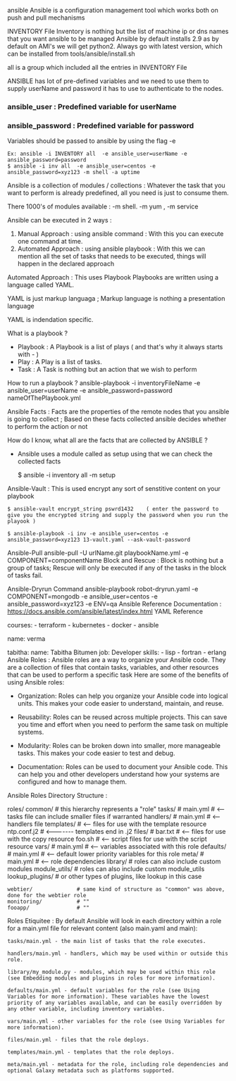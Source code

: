 ansible
Ansible is a configuration management tool which works both on push and pull mechanisms

INVENTORY File
 Inventory is nothing but the list of machine ip or dns names that you want ansible to be managed
Ansible by default installs 2.9 as by default on AMI's we will get python2. Always go with latest version, which can be installed from tools/ansible/install.sh

all is a group which included all the entries in INVENTORY File

ANSIBLE has lot of pre-defined variables and we need to use them to supply userName and password it has to use to authenticate to the nodes.


### ansible_user     : Predefined variable for userName 
### ansible_password : Predefined variable for password  
Variables should be passed to ansible by using the flag -e


    
    Ex: ansible -i INVENTORY all  -e ansible_user=userName -e ansible_password=password 
    $ ansible -i inv all  -e ansible_user=centos -e ansible_password=xyz123 -m shell -a uptime

Ansible is a collection of modules / collections : Whatever the task that you want to perform is already predefined, all you need is just to consume them.

There 1000's of modules available : -m shell. -m yum , -m service

Ansible can be executed in 2 ways :

1) Manual Approach      : using ansible command  : With this you can execute one command at time.
2) Automated Approach   : using ansible playbook : With this we can mention all the set of tasks that needs to be executed, things will happen in the declared approach 

Automated Approach : This uses Playbook
Playbooks are written using a language called YAML.

YAML is just  markup languaga ; Markup language is nothing a presentation language

YAML is indendation specific.

What is a playbook ?
* Playbook : A Playbook is a list of plays ( and that's why it always starts with - )
* Play     : A Play is a list of tasks.
* Task     : A Task is nothing but an action that we wish to perform

How to run a playbook ?
ansible-playbook -i inventoryFileName -e ansible_user=userName -e ansible_password=password nameOfThePlaybook.yml 

Ansible Facts :
Facts are the properties of the remote nodes that you ansible is going to collect ;  Based on these facts collected ansible decides whether to perform the action or not 

How do I know, what all are the facts that are collected by ANSIBLE ?

* Ansible uses a module called as setup using that we can check the collected facts 

    $ ansible -i inventory all -m setup 

Ansible-Vault :
This is used encrypt any sort of senstitive content on your playbook

    $ ansible-vault encrypt_string pswrd1432    ( enter the password to give you the encrypted string and supply the password when you run the playook )

    $ ansible-playbook -i inv -e ansible_user=centos -e ansible_password=xyz123 13-vault.yaml --ask-vault-password
Ansible-Pull
ansible-pull -U urlName.git playbookName.yml -e COMPONENT=componentName
Block and Rescue :
Block is nothing but a group of tasks; Rescue will only be executed if any of the tasks in the block of tasks fail.

Ansible-Dryrun Command
ansible-playbook robot-dryrun.yaml -e COMPONENT=mongodb -e ansible_user=centos -e ansible_password=xyz123 -e ENV=qa
Ansible Reference Documentation :
https://docs.ansible.com/ansible/latest/index.html
YAML Reference

courses: 
    - terraform
    - kubernetes 
    - docker 
    - ansible 

name: verma


tabitha:
    name: Tabitha Bitumen
    job: Developer
    skills:
      - lisp
      - fortran
      - erlang
Ansible Roles :
Ansible roles are a way to organize your Ansible code. They are a collection of files that contain tasks, variables, and other resources that can be used to perform a specific task
Here are some of the benefits of using Ansible roles:
* Organization:  Roles can help you organize your Ansible code into logical units. This makes your code easier to understand, maintain, and reuse.

* Reusability: Roles can be reused across multiple projects. This can save you time and effort when you need to perform the same task on multiple systems.

* Modularity: Roles can be broken down into smaller, more manageable tasks. This makes your code easier to test and debug.

* Documentation: Roles can be used to document your Ansible code. This can help you and other developers understand how your systems are configured and how to manage them.

Ansible Roles Directory Structure :

roles/
    common/               # this hierarchy represents a "role"
        tasks/            #
            main.yml      #  <-- tasks file can include smaller files if warranted
        handlers/         #
            main.yml      #  <-- handlers file
        templates/        #  <-- files for use with the template resource
            ntp.conf.j2   #  <------- templates end in .j2
        files/            #
            bar.txt       #  <-- files for use with the copy resource
            foo.sh        #  <-- script files for use with the script resource
        vars/             #
            main.yml      #  <-- variables associated with this role
        defaults/         #
            main.yml      #  <-- default lower priority variables for this role
        meta/             #
            main.yml      #  <-- role dependencies
        library/          # roles can also include custom modules
        module_utils/     # roles can also include custom module_utils
        lookup_plugins/   # or other types of plugins, like lookup in this case

    webtier/              # same kind of structure as "common" was above, done for the webtier role
    monitoring/           # ""
    fooapp/               # ""

Roles Etiquitee :
By default Ansible will look in each directory within a role for a main.yml file for relevant content (also main.yaml and main):

    tasks/main.yml - the main list of tasks that the role executes.

    handlers/main.yml - handlers, which may be used within or outside this role.

    library/my_module.py - modules, which may be used within this role (see Embedding modules and plugins in roles for more information).

    defaults/main.yml - default variables for the role (see Using Variables for more information). These variables have the lowest priority of any variables available, and can be easily overridden by any other variable, including inventory variables.

    vars/main.yml - other variables for the role (see Using Variables for more information).

    files/main.yml - files that the role deploys.

    templates/main.yml - templates that the role deploys.

    meta/main.yml - metadata for the role, including role dependencies and optional Galaxy metadata such as platforms supported.
